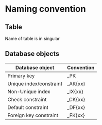# Naming convention
## Table
Name of table is in singular

## Database objects 

| Database object         | Convention          |
|-------------------------|---------------------|
| Primary key             | <table-name>_PK     |
| Unique index/constraint | <table-name>_AK{xx} |
| Non-Unique index        | <table-name>_IX{xx} |
| Check constraint        | <table-name>_CK{xx} |
| Default constraint      | <table-name>_DF{xx} |
| Foreign key constraint  | <table-name>_FK{xx} |
